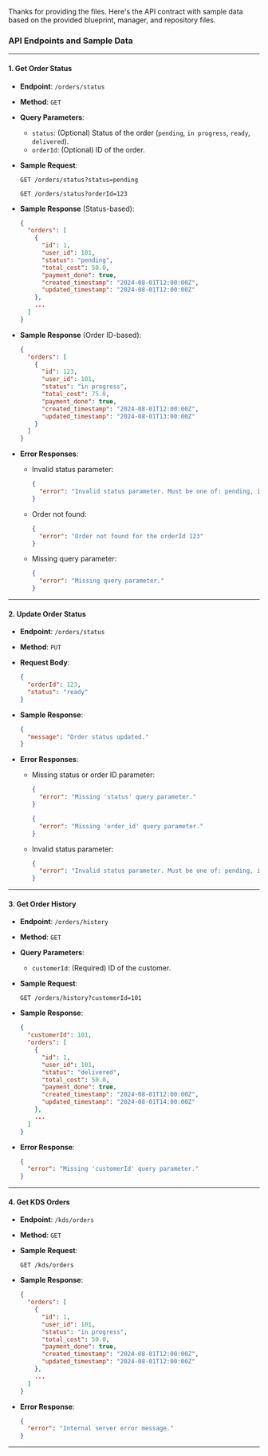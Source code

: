 Thanks for providing the files. Here's the API contract with sample data based on the provided blueprint, manager, and repository files.

### API Endpoints and Sample Data

---

#### 1. **Get Order Status**

- **Endpoint**: `/orders/status`
- **Method**: `GET`
- **Query Parameters**:
  - `status`: (Optional) Status of the order (`pending`, `in progress`, `ready`, `delivered`).
  - `orderId`: (Optional) ID of the order.
  
- **Sample Request**:
  ```http
  GET /orders/status?status=pending
  ```
  ```http
  GET /orders/status?orderId=123
  ```
  
- **Sample Response** (Status-based):
  ```json
  {
    "orders": [
      {
        "id": 1,
        "user_id": 101,
        "status": "pending",
        "total_cost": 50.0,
        "payment_done": true,
        "created_timestamp": "2024-08-01T12:00:00Z",
        "updated_timestamp": "2024-08-01T12:00:00Z"
      },
      ...
    ]
  }
  ```
  
- **Sample Response** (Order ID-based):
  ```json
  {
    "orders": [
      {
        "id": 123,
        "user_id": 101,
        "status": "in progress",
        "total_cost": 75.0,
        "payment_done": true,
        "created_timestamp": "2024-08-01T12:00:00Z",
        "updated_timestamp": "2024-08-01T13:00:00Z"
      }
    ]
  }
  ```
  
- **Error Responses**:
  - Invalid status parameter:
    ```json
    {
      "error": "Invalid status parameter. Must be one of: pending, in progress, ready, delivered."
    }
    ```
  - Order not found:
    ```json
    {
      "error": "Order not found for the orderId 123"
    }
    ```
  - Missing query parameter:
    ```json
    {
      "error": "Missing query parameter."
    }
    ```

---

#### 2. **Update Order Status**

- **Endpoint**: `/orders/status`
- **Method**: `PUT`
- **Request Body**:
  ```json
  {
    "orderId": 123,
    "status": "ready"
  }
  ```
  
- **Sample Response**:
  ```json
  {
    "message": "Order status updated."
  }
  ```
  
- **Error Responses**:
  - Missing status or order ID parameter:
    ```json
    {
      "error": "Missing 'status' query parameter."
    }
    ```
    ```json
    {
      "error": "Missing 'order_id' query parameter."
    }
    ```
  - Invalid status parameter:
    ```json
    {
      "error": "Invalid status parameter. Must be one of: pending, in progress, ready, delivered."
    }
    ```

---

#### 3. **Get Order History**

- **Endpoint**: `/orders/history`
- **Method**: `GET`
- **Query Parameters**:
  - `customerId`: (Required) ID of the customer.
  
- **Sample Request**:
  ```http
  GET /orders/history?customerId=101
  ```
  
- **Sample Response**:
  ```json
  {
    "customerId": 101,
    "orders": [
      {
        "id": 1,
        "user_id": 101,
        "status": "delivered",
        "total_cost": 50.0,
        "payment_done": true,
        "created_timestamp": "2024-08-01T12:00:00Z",
        "updated_timestamp": "2024-08-01T14:00:00Z"
      },
      ...
    ]
  }
  ```

- **Error Response**:
  ```json
  {
    "error": "Missing 'customerId' query parameter."
  }
  ```

---

#### 4. **Get KDS Orders**

- **Endpoint**: `/kds/orders`
- **Method**: `GET`
  
- **Sample Request**:
  ```http
  GET /kds/orders
  ```
  
- **Sample Response**:
  ```json
  {
    "orders": [
      {
        "id": 1,
        "user_id": 101,
        "status": "in progress",
        "total_cost": 50.0,
        "payment_done": true,
        "created_timestamp": "2024-08-01T12:00:00Z",
        "updated_timestamp": "2024-08-01T12:00:00Z"
      },
      ...
    ]
  }
  ```

- **Error Response**:
  ```json
  {
    "error": "Internal server error message."
  }
  ```

---
